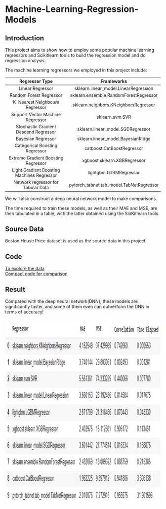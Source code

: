 # Machine-Learning-Regression-Models

## Introduction

This project aims to show how to employ some popular machine learning regressors and Scikitlearn tools to build the regression model and do regression analysis.<br>

The machine learning regressors we employed in this project include:<br>

|              Regressor Type               |                 Frameworks                   |
|                  :---:                    |                   :---:                      |
|             Linear Regressor              |    sklearn.linear_model.LinearRegression     |
|          Random Forest Regressor          |    sklearn.ensemble.RandomForestRegressor    |
|      K-Nearest Neighbours Regressor       |    sklearn.neighbors.KNeighborsRegressor     |
|     Support Vector Machine Regressor      |               sklearn.svm.SVR                |
|   Stochastic Gradient Descend Regressor   |      sklearn.linear_model.SGDRegressor       |
|            Bayesian Regressor             |     sklearn.linear_model.BayesianRidge       |
|       Categorical Boosting Regressor      |          catboost.CatBoostRegressor          |
|    Extreme Gradient Boosting Regressor    |         xgboost.sklearn.XGBRegressor         |
| Light Gradient Boosting Machines Regressor|            lightgbm.LGBMRegressor            |
|     Network regressor for Tabular Data    |   pytorch_tabnet.tab_model.TabNetRegressor   |

We will also construct a deep neural network model to make comparisons.<br>

The time required to train these models, as well as their MAE and MSE, are then tabulated in a table, with the latter obtained using the SciKitlearn tools.<br>

## Source Data  

Boston House Price dataset is used as the source data in this project.

## Code
[To explore the data](Machine_Learning_Regression_Models.ipynb) <br>
[Compact code for comparison](ML_Regressor_Comparison.ipynb)

## Result

Compared with the deep neural network(DNN), these models are significantly faster, and some of them even can outperform the DNN in terms of accuracy!

<p align="center"><img width="800" height="600" src="Regressors_Performance.png"</p>
